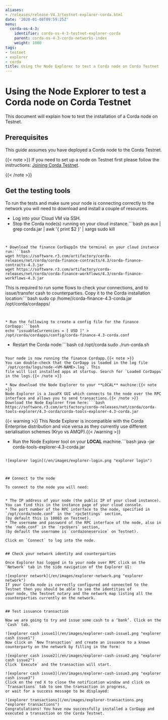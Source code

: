 ```yaml
---
aliases:
- /releases/release-V4.3/testnet-explorer-corda.html
date: '2020-01-08T09:59:25Z'
menu:
  corda-os-4-3:
    identifier: corda-os-4-3-testnet-explorer-corda
    parent: corda-os-4-3-corda-networks-index
    weight: 1080
tags:
- testnet
- explorer
- corda
title: Using the Node Explorer to test a Corda node on Corda Testnet
---
```



# Using the Node Explorer to test a Corda node on Corda Testnet

This document will explain how to test the installation of a Corda node on Testnet.


## Prerequisites

This guide assumes you have deployed a Corda node to the Corda Testnet.

{{< note >}}
If you need to set up a node on Testnet first please follow the instructions: [Joining Corda Testnet](corda-testnet-intro.md).

{{< /note >}}

## Get the testing tools

To run the tests and make sure your node is connecting correctly to the network you will need to download and install a
couple of resources.


* Log into your Cloud VM via SSH.
* Stop the Corda node(s) running on your cloud instance.```bash
ps aux | grep corda.jar | awk '{ print $2 }' | xargs sudo kill
```


* Download the finance CorDappIn the terminal on your cloud instance run:```bash
wget https://software.r3.com/artifactory/corda-releases/net/corda/corda-finance-contracts/4.3/corda-finance-contracts-4.3.jar
wget https://software.r3.com/artifactory/corda-releases/net/corda/corda-finance-workflows/4.3/corda-finance-workflows-4.3.jar
```

This is required to run some flows to check your connections, and to issue/transfer cash to counterparties. Copy it to
the Corda installation location:```bash
sudo cp /home/<USER>/corda-finance-4.3-corda.jar /opt/corda/cordapps/
```


* Run the following to create a config file for the finance CorDapp:```bash
echo "issuableCurrencies = [ USD ]" > /opt/corda/cordapps/config/corda-finance-4.3-corda.conf
```


* Restart the Corda node:```bash
cd /opt/corda
sudo ./run-corda.sh
```

Your node is now running the finance Cordapp.{{< note >}}
You can double-check that the CorDapp is loaded in the log file `/opt/corda/logs/node-<VM-NAME>.log`. This
file will list installed apps at startup. Search for `Loaded CorDapps` in the logs.{{< /note >}}

* Now download the Node Explorer to your **LOCAL** machine:{{< note >}}
Node Explorer is a JavaFX GUI which connects to the node over the RPC interface and allows you to send transactions.{{< /note >}}
Download the Node Explorer from here:```bash
https://software.r3.com/artifactory/corda-releases/net/corda/corda-tools-explorer/4.3-corda/corda-tools-explorer-4.3-corda.jar
```


{{< warning >}}
This Node Explorer is incompatible with the Corda Enterprise distribution and vice versa as they currently
use different serialisation schemes (Kryo vs AMQP).{{< /warning >}}



* Run the Node Explorer tool on your **LOCAL** machine.```bash
java -jar corda-tools-explorer-4.3-corda.jar
```

![explorer login](/en/images/explorer-login.png "explorer login")



## Connect to the node

To connect to the node you will need:


* The IP address of your node (the public IP of your cloud instance). You can find this in the instance page of your cloud console.
* The port number of the RPC interface to the node, specified in `/opt/corda/node.conf` in the `rpcSettings` section,
(by default this is 10003 on Testnet).
* The username and password of the RPC interface of the node, also in the `node.conf` in the `rpcUsers` section,
(by default the username is `cordazoneservice` on Testnet).

Click on `Connect` to log into the node.


## Check your network identity and counterparties

Once Explorer has logged in to your node over RPC click on the `Network` tab in the side navigation of the Explorer UI:

![explorer network](/en/images/explorer-network.png "explorer network")
If your Corda node is correctly configured and connected to the Testnet then you should be able to see the identities of
your node, the Testnet notary and the network map listing all the counterparties currently on the network.


## Test issuance transaction

Now we are going to try and issue some cash to a ‘bank’. Click on the `Cash` tab.

![explorer cash issue1](/en/images/explorer-cash-issue1.png "explorer cash issue1")
Now click on `New Transaction` and create an issuance to a known counterparty on the network by filling in the form:

![explorer cash issue2](/en/images/explorer-cash-issue2.png "explorer cash issue2")
Click `Execute` and the transaction will start.

![explorer cash issue3](/en/images/explorer-cash-issue3.png "explorer cash issue3")
Click on the red X to close the notification window and click on `Transactions` tab to see the transaction in progress,
or wait for a success message to be displayed:

![explorer transactions](/en/images/explorer-transactions.png "explorer transactions")
Congratulations! You have now successfully installed a CorDapp and executed a transaction on the Corda Testnet.

